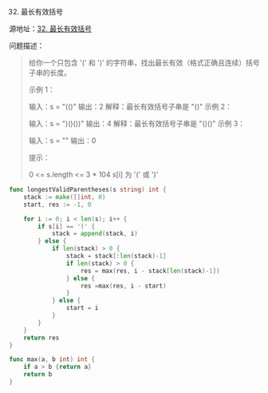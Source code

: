 32. 最长有效括号

源地址：[32. 最长有效括号](https://leetcode-cn.com/problems/longest-valid-parentheses/)

问题描述：

>给你一个只包含 '(' 和 ')' 的字符串，找出最长有效（格式正确且连续）括号子串的长度。
>
> 
>
>示例 1：
>
>输入：s = "(()"
>输出：2
>解释：最长有效括号子串是 "()"
>示例 2：
>
>输入：s = ")()())"
>输出：4
>解释：最长有效括号子串是 "()()"
>示例 3：
>
>输入：s = ""
>输出：0
>
>
>提示：
>
>0 <= s.length <= 3 * 104
>s[i] 为 '(' 或 ')'

``` go
func longestValidParentheses(s string) int {
    stack := make([]int, 0)
    start, res := -1, 0

    for i := 0; i < len(s); i++ {
        if s[i] == '(' {
            stack = append(stack, i)
        } else {
            if len(stack) > 0 {
                stack = stack[:len(stack)-1]
                if len(stack) > 0 {
                    res = max(res, i - stack[len(stack)-1])
                } else {
                    res =max(res, i - start)
                }
            } else {
                start = i
            }
        }
    }
    return res
}

func max(a, b int) int {
    if a > b {return a}
    return b
}
```



